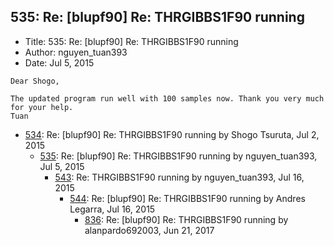 ## 535: Re: [blupf90] Re: THRGIBBS1F90 running

- Title: 535: Re: [blupf90] Re: THRGIBBS1F90 running
- Author: nguyen_tuan393
- Date: Jul 5, 2015

```
Dear Shogo,

The updated program run well with 100 samples now. Thank you very much for your help.
Tuan
```

- [534](0534.md): Re: [blupf90] Re: THRGIBBS1F90 running by Shogo Tsuruta, Jul 2, 2015
    - [535](0535.md): Re: [blupf90] Re: THRGIBBS1F90 running by nguyen_tuan393, Jul 5, 2015
        - [543](0543.md): Re: THRGIBBS1F90 running by nguyen_tuan393, Jul 16, 2015
            - [544](0544.md): Re: [blupf90] Re: THRGIBBS1F90 running by Andres Legarra, Jul 16, 2015
                - [836](0836.md): Re: [blupf90] Re: THRGIBBS1F90 running by alanpardo692003, Jun 21, 2017

